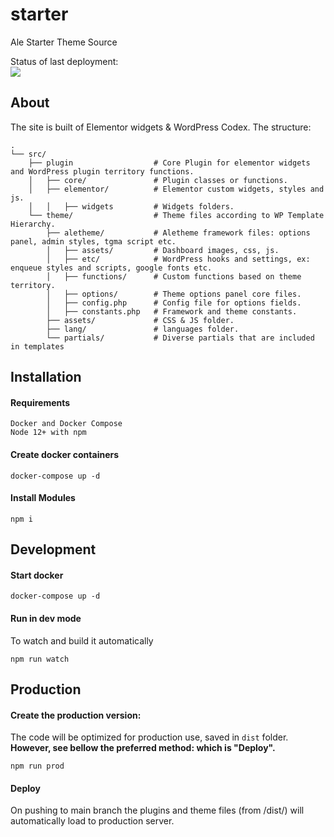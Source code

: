 # starter
Ale Starter Theme Source

Status of last deployment:<br>
<img src="https://github.com/mogilevich/learning-github-actions-starter-main/actions/workflows/cicd.yml/badge.svg?branch=main" />


## About

The site is built of Elementor widgets & WordPress Codex. The structure:
```
.
└── src/
    ├── plugin                  # Core Plugin for elementor widgets and WordPress plugin territory functions. 
    │   ├── core/               # Plugin classes or functions.
    │   ├── elementor/          # Elementor custom widgets, styles and js.
    │   │   ├── widgets         # Widgets folders.
    └── theme/                  # Theme files according to WP Template Hierarchy.
        ├── aletheme/           # Aletheme framework files: options panel, admin styles, tgma script etc.
        │   ├── assets/         # Dashboard images, css, js.
        │   ├── etc/            # WordPress hooks and settings, ex: enqueue styles and scripts, google fonts etc.
        │   ├── functions/      # Custom functions based on theme territory. 
        │   ├── options/        # Theme options panel core files. 
        │   ├── config.php      # Config file for options fields. 
        │   ├── constants.php   # Framework and theme constants. 
        ├── assets/             # CSS & JS folder. 
        ├── lang/               # languages folder.
        └── partials/           # Diverse partials that are included in templates

```
## Installation

#### Requirements
``` 
Docker and Docker Compose
Node 12+ with npm
```

#### Create docker containers
```
docker-compose up -d
```

#### Install Modules
```
npm i 
```

## Development

#### Start docker
```
docker-compose up -d
```

#### Run in dev mode 
To watch and build it automatically
```
npm run watch
```

## Production
#### Create the production version:
The code will be optimized for production use, saved in `dist` folder. **However, see bellow the preferred method: which is "Deploy".**
```
npm run prod
```

#### Deploy
On pushing to main branch the plugins and theme files (from /dist/) will automatically load to production server.
